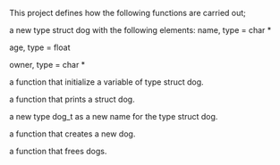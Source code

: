 This project defines how the following functions are carried out;

a new type struct dog with the following elements: name, type = char *

age, type = float

owner, type = char *

a function that initialize a variable of type struct dog.

a function that prints a struct dog.

a new type dog_t as a new name for the type struct dog.

a function that creates a new dog.

a function that frees dogs.
